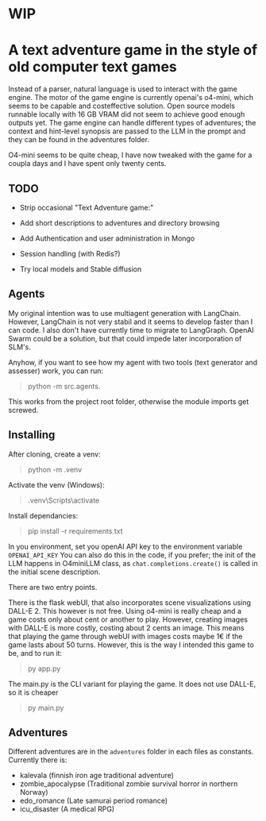 # WIP

# A text adventure game in the style of old computer text games

Instead of a parser, natural language is used to interact with the game engine. The motor of the game engine is currently openai's o4-mini, which seems to be capable and costeffective solution. Open source models runnable locally with 16 GB VRAM did not seem to achieve good enough outputs yet. The game engine can handle different types of adventures; the context and hint-level synopsis are passed to the LLM in the prompt and they can be found in the adventures folder. 

O4-mini seems to be quite cheap, I have now tweaked with the game for a coupla days and I have spent only twenty cents.

## TODO

- Strip occasional "Text Adventure game:"
- Add short descriptions to adventures and directory browsing
- Add Authentication and user administration in Mongo
- Session handling (with Redis?)

- Try local models and Stable diffusion

## Agents

My original intention was to use multiagent generation with LangChain. However, LangChain is not very stabil and it seems to develop faster than I can code. I also don't have currently time to migrate to LangGraph. OpenAI Swarm could be a solution, but that could impede later incorporation of SLM's.

Anyhow, if you want to see how my agent with two tools (text generator and assesser) work, you can run:

>python -m src.agents.<agent>

This works from the project root folder, otherwise the module imports get screwed.

## Installing

After cloning, create a venv:
>python -m .venv

Activate the venv (Windows):
>.venv\Scripts\activate

Install dependancies:
>pip install -r requirements.txt

In you environment, set you openAI API key to the environment variable `OPENAI_API_KEY`
You can also do this in the code, if you prefer; the init of the LLM happens in O4miniLLM class, as `chat.completions.create()` is called in the initial scene description.

There are two entry points.

There is the flask webUI, that also incorporates scene visualizations using DALL-E 2. This however is not free. Using o4-mini is really cheap and a game costs only about cent or another to play. However, creating images with DALL-E is more costly, costing about 2 cents an image. This means that playing the game through webUI with images costs maybe 1€ if the game lasts about 50 turns. However, this is the way I intended this game to be, and to run it:
>py app.py

The main.py is the CLI variant for playing the game. It does not use DALL-E, so it is cheaper
>py main.py

## Adventures

Different adventures are in the `adventures` folder in each files as constants. Currently there is:
- kalevala (finnish iron age traditional adventure)
- zombie_apocalypse (Traditional zombie survival horror in northern Norway)
- edo_romance (Late samurai period romance)
- icu_disaster (A medical RPG)
